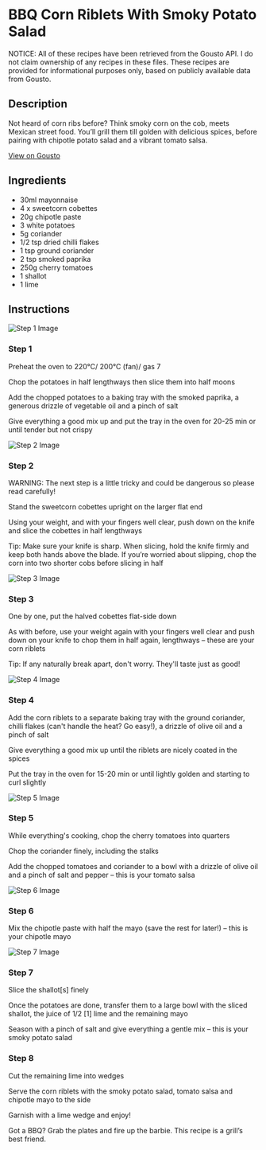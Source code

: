 # BBQ Corn Riblets With Smoky Potato Salad

NOTICE: All of these recipes have been retrieved from the Gousto API. I do not claim ownership of any recipes in these files. These recipes are provided for informational purposes only, based on publicly available data from Gousto.

## Description

Not heard of corn ribs before? Think smoky corn on the cob, meets Mexican street food. You’ll grill them till golden with delicious spices, before pairing with chipotle potato salad and a vibrant tomato salsa.

[View on Gousto](https://www.gousto.co.uk/recipes/cookbook/bbq-corn-riblets-with-smoky-potato-salad)

## Ingredients

- 30ml mayonnaise
- 4 x sweetcorn cobettes
- 20g chipotle paste
- 3 white potatoes
- 5g coriander
- 1/2 tsp dried chilli flakes
- 1 tsp ground coriander
- 2 tsp smoked paprika
- 250g cherry tomatoes
- 1 shallot
- 1 lime

## Instructions

![Step 1 Image](https://production-media.gousto.co.uk/cms/recipe-step-image/step-1-1627376458861-x200.jpg)

### Step 1

Preheat the oven to 220°C/ 200°C (fan)/ gas 7

Chop the potatoes in half lengthways then slice them into half moons

Add the chopped potatoes to a baking tray with the smoked paprika, a generous drizzle of vegetable oil and a pinch of salt

Give everything a good mix up and put the tray in the oven for 20-25 min or until tender but not crispy

![Step 2 Image](https://production-media.gousto.co.uk/cms/recipe-step-image/step-2-1627376470395-x200.jpg)

### Step 2

WARNING: The next step is a little tricky and could be dangerous so please read carefully!

Stand the sweetcorn cobettes upright on the larger flat end

Using your weight, and with your fingers well clear, push down on the knife and slice the cobettes in half lengthways

Tip: Make sure your knife is sharp. When slicing, hold the knife firmly and keep both hands above the blade. If you’re worried about slipping, chop the corn into two shorter cobs before slicing in half

![Step 3 Image](https://production-media.gousto.co.uk/cms/recipe-step-image/step-3-1627376480643-x200.jpg)

### Step 3

One by one, put the halved cobettes flat-side down

As with before, use your weight again with your fingers well clear and push down on your knife to chop them in half again, lengthways – these are your corn riblets

Tip: If any naturally break apart, don't worry. They'll taste just as good!

![Step 4 Image](https://production-media.gousto.co.uk/cms/recipe-step-image/step-4-1627376487027-x200.jpg)

### Step 4

Add the corn riblets to a separate baking tray with the ground coriander, chilli flakes (can't handle the heat? Go easy!), a drizzle of olive oil and a pinch of salt

Give everything a good mix up until the riblets are nicely coated in the spices

Put the tray in the oven for 15-20 min or until lightly golden and starting to curl slightly

![Step 5 Image](https://production-media.gousto.co.uk/cms/recipe-step-image/step-5-1627376492460-x200.jpg)

### Step 5

While everything's cooking, chop the cherry tomatoes into quarters

Chop the coriander finely, including the stalks

Add the chopped tomatoes and coriander to a bowl with a drizzle of olive oil and a pinch of salt and pepper – this is your tomato salsa

![Step 6 Image](https://production-media.gousto.co.uk/cms/recipe-step-image/step-6-1627376498414-x200.jpg)

### Step 6

Mix the chipotle paste with half the mayo (save the rest for later!) – this is your chipotle mayo

![Step 7 Image](https://production-media.gousto.co.uk/cms/recipe-step-image/step-7-1627376503361-x200.jpg)

### Step 7

Slice the shallot<span class="text-danger">[s]</span> finely

Once the potatoes are done, transfer them to a large bowl with the sliced shallot, the juice of 1/2<span class="text-danger"> [1]</span> lime and the remaining mayo

Season with a pinch of salt and give everything a gentle mix – this is your smoky potato salad

### Step 8

Cut the remaining lime into wedges

Serve the corn riblets with the smoky potato salad, tomato salsa and chipotle mayo to the side

Garnish with a lime wedge and enjoy!

<span class="text-danger">Got a BBQ? Grab the plates and fire up the barbie. This recipe is a grill’s best friend.</span>

